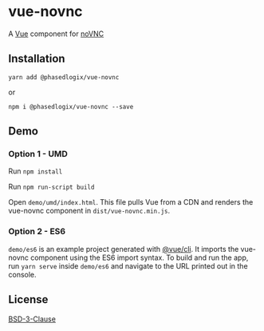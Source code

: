 # vue-novnc

A [Vue](https://vuejs.org/) component for [noVNC](http://novnc.com/info.html)

## Installation

`yarn add @phasedlogix/vue-novnc`

or

`npm i @phasedlogix/vue-novnc --save`

## Demo

### Option 1 - UMD

Run `npm install`

Run `npm run-script build` 

Open `demo/umd/index.html`. This file pulls Vue from a CDN and renders the vue-novnc component in `dist/vue-novnc.min.js`.

### Option 2 - ES6

`demo/es6` is an example project generated with [@vue/cli](https://github.com/vuejs/vue-cli). It imports the vue-novnc component using the ES6 import syntax. To build and run the app, run `yarn serve` inside `demo/es6` and navigate to the URL printed out in the console.

## License

[BSD-3-Clause](./LICENSE)
